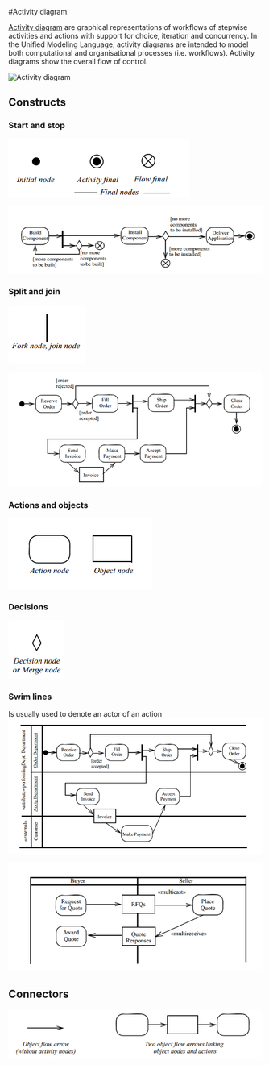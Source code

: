 #Activity diagram.

[Activity diagram](https://en.wikipedia.org/wiki/Activity_diagram) are graphical representations of workflows of stepwise activities and actions with support for choice, iteration and concurrency. In the Unified Modeling Language, activity diagrams are intended to model both computational and organisational processes (i.e. workflows). Activity diagrams show the overall flow of control.

![Activity diagram](https://upload.wikimedia.org/wikipedia/commons/e/e7/Activity_conducting.svg)

## Constructs

### Start and stop

![Initial and final nodes](activity_final_node.png)

![Flow final nodes example](activity_flow_final_2.png)

### Split and join

![Split and join node](activity_fork_node.png)

![Split and join example](activity_fork_example.png)

### Actions and objects

![Actions and objects](activity_actions.png)

### Decisions

![Decision](activity_decision_node.png)

### Swim lines

Is usually used to denote an actor of an action
![Activity diagram with swim lines](activity_swim_lines.png)

![Activity diagram with swim lines, example 2](activity_swim_lines_2.png)

## Connectors

![Connectors](activity_connectors.png)